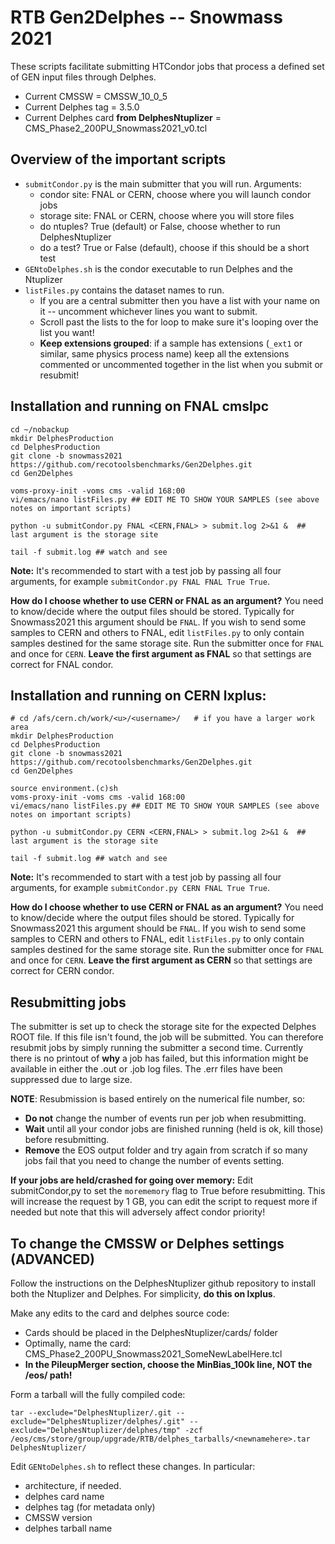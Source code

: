 # RTB Gen2Delphes -- Snowmass 2021

These scripts facilitate submitting HTCondor jobs that process a defined set of GEN input files through Delphes.

 * Current CMSSW = CMSSW_10_0_5
 * Current Delphes tag = 3.5.0
 * Current Delphes card **from DelphesNtuplizer** = CMS_Phase2_200PU_Snowmass2021_v0.tcl

## Overview of the important scripts

 * `submitCondor.py` is the main submitter that you will run. Arguments:
   * condor site: FNAL or CERN, choose where you will launch condor jobs
   * storage site: FNAL or CERN, choose where you will store files
   * do ntuples? True (default) or False, choose whether to run DelphesNtuplizer
   * do a test? True or False (default), choose if this should be a short test
 * `GENtoDelphes.sh` is the condor executable to run Delphes and the Ntuplizer
 * `listFiles.py` contains the dataset names to run. 
   * If you are a central submitter then you have a list with your name on it -- uncomment whichever lines you want to submit.
   * Scroll past the lists to the for loop to make sure it's looping over the list you want!
   * **Keep extensions grouped**: if a sample has extensions (`_ext1` or similar, same physics process name) keep all the extensions commented or uncommented together in the list when you submit or resubmit!


## Installation and running on FNAL cmslpc

```
cd ~/nobackup
mkdir DelphesProduction
cd DelphesProduction
git clone -b snowmass2021 https://github.com/recotoolsbenchmarks/Gen2Delphes.git 
cd Gen2Delphes

voms-proxy-init -voms cms -valid 168:00
vi/emacs/nano listFiles.py ## EDIT ME TO SHOW YOUR SAMPLES (see above notes on important scripts)

python -u submitCondor.py FNAL <CERN,FNAL> > submit.log 2>&1 &  ## last argument is the storage site

tail -f submit.log ## watch and see
```

**Note:** It's recommended to start with a test job by passing all four arguments, for example `submitCondor.py FNAL FNAL True True`. 

**How do I choose whether to use CERN or FNAL as an argument?** You need to know/decide where the output files should be stored. Typically for Snowmass2021 this argument should be `FNAL`. If you wish to send some samples to CERN and others to FNAL, edit `listFiles.py` to only contain samples destined for the same storage site. Run the submitter once for `FNAL` and once for `CERN`. **Leave the first argument as FNAL** so that settings are correct for FNAL condor.

## Installation and running on CERN lxplus:

```
# cd /afs/cern.ch/work/<u>/<username>/   # if you have a larger work area
mkdir DelphesProduction
cd DelphesProduction
git clone -b snowmass2021 https://github.com/recotoolsbenchmarks/Gen2Delphes.git 
cd Gen2Delphes

source environment.(c)sh
voms-proxy-init -voms cms -valid 168:00
vi/emacs/nano listFiles.py ## EDIT ME TO SHOW YOUR SAMPLES (see above notes on important scripts)

python -u submitCondor.py CERN <CERN,FNAL> > submit.log 2>&1 &  ## last argument is the storage site

tail -f submit.log ## watch and see
```

**Note:** It's recommended to start with a test job by passing all four arguments, for example `submitCondor.py CERN FNAL True True`. 

**How do I choose whether to use CERN or FNAL as an argument?** You need to know/decide where the output files should be stored. Typically for Snowmass2021 this argument should be `FNAL`. If you wish to send some samples to CERN and others to FNAL, edit `listFiles.py` to only contain samples destined for the same storage site. Run the submitter once for `FNAL` and once for `CERN`. **Leave the first argument as CERN** so that settings are correct for CERN condor.

## Resubmitting jobs

The submitter is set up to check the storage site for the expected Delphes ROOT file. If this file isn't found, the job will be submitted. You can therefore resubmit jobs by simply running the submitter a second time. Currently there is no printout of **why** a job has failed, but this information might be available in either the .out or .job log files. The .err files have been suppressed due to large size. 

**NOTE**: Resubmission is based entirely on the numerical file number, so: 
 * **Do not** change the number of events run per job when resubmitting. 
 * **Wait** until all your condor jobs are finished running (held is ok, kill those) before resubmitting.
 * **Remove** the EOS output folder and try again from scratch if so many jobs fail that you need to change the number of events setting.  

**If your jobs are held/crashed for going over memory:** Edit submitCondor,py to set the `morememory` flag to True before resubmitting. This will increase the request by 1 GB, you can edit the script to request more if needed but note that this will adversely affect condor priority!

## To change the CMSSW or Delphes settings (ADVANCED)

Follow the instructions on the DelphesNtuplizer github repository to install both the Ntuplizer and Delphes. For simplicity, **do this on lxplus**. 

Make any edits to the card and delphes source code:
 * Cards should be placed in the DelphesNtuplizer/cards/ folder
 * Optimally, name the card: CMS_Phase2_200PU_Snowmass2021_SomeNewLabelHere.tcl
 * **In the PileupMerger section, choose the MinBias_100k line, NOT the /eos/ path!**

Form a tarball will the fully compiled code: 

`tar --exclude="DelphesNtuplizer/.git --exclude="DelphesNtuplizer/delphes/.git" --exclude="DelphesNtuplizer/delphes/tmp" -zcf /eos/cms/store/group/upgrade/RTB/delphes_tarballs/<newnamehere>.tar DelphesNtuplizer/`

Edit `GENtoDelphes.sh` to reflect these changes. In particular:
 * architecture, if needed.
 * delphes card name
 * delphes tag (for metadata only)
 * CMSSW version
 * delphes tarball name



